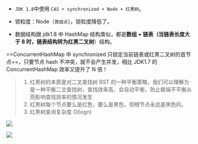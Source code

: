 - `JDK 1.8`中使用 `CAS + synchronized + Node + 红黑树`。
- 锁粒度：Node（`首结点`）。锁粒度降低了。

- 数据结构跟 jdk1.8 中 HashMap 结构类似，都是**数组 + 链表（当链表长度大于 8 时，链表结构转为红黑二叉树**）结构。



==ConcurrentHashMap 中 synchronized 只锁定当前链表或红黑二叉树的首节点==，只要节点 hash 不冲突，就不会产生并发，相比 JDK1.7 的 ConcurrentHashMap 效率又提升了 N 倍！



> 1. 红黑树的本质是对二叉查找树 BST 的一种平衡策略，我们可以理解为是一种平衡二叉查找树，查找效率高，会自动平衡，防止极端不平衡从而影响查找效率的情况发生
>2. 红黑树每个节点要么是红色，要么是黑色，但根节点永远是黑色的。
> 3. 红黑树查询复杂度 O(logn)

![](https://youpaiyun.zongqilive.cn/image/20210126150333.png)



![](https://youpaiyun.zongqilive.cn/image/20200714192934.png)